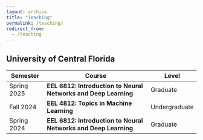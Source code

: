 ```yaml
---
layout: archive
title: "Teaching"
permalink: /teaching/
redirect_from:
  - /teaching
---
```





## University of Central Florida

| Semester | Course | Level | 
|------------|-------|-------|
| Spring 2025 | **EEL 6812: Introduction to Neural Networks and Deep Learning** | Graduate |
| Fall 2024 | **EEL 4812: Topics in Machine Learning** | Undergraduate |
| Spring 2024 | **EEL 6812: Introduction to Neural Networks and Deep Learning** | Graduate |




